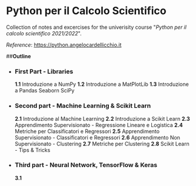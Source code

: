# **Python per il Calcolo Scientifico**

Collection of notes and excercises for the univerisity course "*Python per il calcolo scientifico 2021/2022*".

*Reference*: 
https://python.angelocardellicchio.it

##**Outline**

- ### **First Part - Libraries**

  **1.1** Introduzione a NumPy
  **1.2** Introduzione a MatPlotLib
  **1.3** Introduzione a Pandas Seaborn SciPy

- ### **Second part - Machine Learning & Scikit Learn**

  **2.1** Introduzione al Machine Learning
  **2.2** Introduzione a Scikit Learn
  **2.3** Apprendimento Supervisionato - Regressione Lineare e Logistica
  **2.4** Metriche per Classificatori e Regressori
  **2.5** Apprendimento Supervisionato - Classificatori e Regressori
  **2.6** Apprendimento Non Supervisionato - Clustering
  **2.7** Metriche per Clustering
  **2.8** Scikit Learn - Tips & Tricks

- ### **Third part - Neural Network, TensorFlow & Keras**

  **3.1** 
